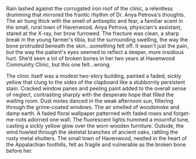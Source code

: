 Rain lashed against the corrugated iron roof of the clinic, a relentless drumming that mirrored the frantic rhythm of Dr. Anya Petrova's thoughts.  The air hung thick with the smell of antiseptic and fear, a familiar scent in the small, rural town of Havenwood.  Anya Petrova, physician's assistant, stared at the X-ray, her brow furrowed.  The fracture was clean, a sharp break in the young farmer's tibia, but the surrounding swelling, the way the bone protruded beneath the skin...something felt off.  It wasn't just the pain, but the way the patient's eyes seemed to reflect a deeper, more insidious hurt.  She’d seen a lot of broken bones in her two years at Havenwood Community Clinic, but this one felt...wrong.


The clinic itself was a modest two-story building, painted a faded, sickly yellow that clung to the sides of the clapboard like a stubbornly persistent stain.  Cracked window panes and peeling paint added to the overall sense of neglect, contrasting sharply with the desperate hope that filled the waiting room.  Dust motes danced in the weak afternoon sun, filtering through the grime-coated windows.  The air smelled of woodsmoke and damp earth.  A faded floral wallpaper patterned with faded roses and forget-me-nots adorned one wall.  The fluorescent lights hummed a mournful tune, casting a sickly yellow glow over the worn wooden furniture.  Outside, the wind howled through the skeletal branches of ancient oaks, rattling the rusty metal shutters.  The small town of Havenwood, nestled in the heart of the Appalachian foothills, felt as fragile and vulnerable as the broken bone before her.

